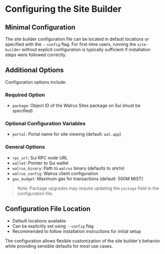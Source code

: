 # Configuring the Site Builder

## Minimal Configuration

The site builder configuration file can be located in default locations or specified with the `--config` flag. For first-time users, running the `site-builder` without explicit configuration is typically sufficient if installation steps were followed correctly.

## Additional Options

Configuration options include:

### Required Option
- `package`: Object ID of the Walrus Sites package on Sui (must be specified)

### Optional Configuration Variables
- `portal`: Portal name for site viewing (default: `wal.app`)

### General Options
- `rpc_url`: Sui RPC node URL
- `wallet`: Pointer to Sui wallet
- `walrus_binary`: Path to `walrus` binary (defaults to `$PATH`)
- `walrus_config`: Walrus client configuration
- `gas_budget`: Maximum gas for transactions (default: 500M MIST)

> Note: Package upgrades may require updating the `package` field in the configuration file.

## Configuration File Location
- Default locations available
- Can be explicitly set using `--config` flag
- Recommended to follow installation instructions for initial setup

The configuration allows flexible customization of the site builder's behavior while providing sensible defaults for most use cases.